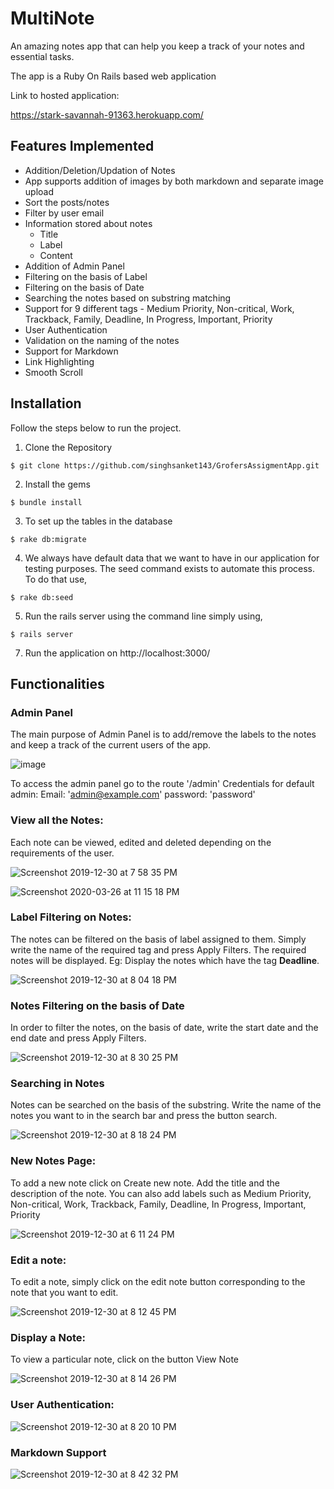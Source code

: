 # MultiNote
An amazing notes app that can help you keep a track of your notes and essential tasks.

The app is a Ruby On Rails based web application

Link to hosted application: 

https://stark-savannah-91363.herokuapp.com/

## Features Implemented

- Addition/Deletion/Updation of Notes
- App supports addition of images by both markdown and separate image upload
- Sort the posts/notes
- Filter by user email
- Information stored about notes
  - Title
  - Label
  - Content
- Addition of Admin Panel  
- Filtering on the basis of Label
- Filtering on the basis of Date
- Searching the notes based on substring matching
- Support for 9 different tags - Medium Priority, Non-critical, Work, Trackback, Family, Deadline, In Progress, Important,    Priority 
- User Authentication
- Validation on the naming of the notes
- Support for Markdown
- Link Highlighting
- Smooth Scroll

## Installation

Follow the steps below to run the project. 

1. Clone the Repository
```
$ git clone https://github.com/singhsanket143/GrofersAssigmentApp.git
```
2. Install the gems
```
$ bundle install
```
3. To set up the tables in the database
```
$ rake db:migrate
```
4. We always have default data that we want to have in our application for testing purposes. The seed command exists to automate this process. To do that use, 
```
$ rake db:seed
```
5. Run  the rails server using the command line simply using,
```
$ rails server
```

7. Run the application on http://localhost:3000/

## Functionalities

### Admin Panel
The main purpose of Admin Panel is to add/remove the labels to the notes and keep a track of the current users of the app.

![image](https://user-images.githubusercontent.com/29747452/71582248-476cee80-2b2f-11ea-9ba2-535366646281.png)

To access the admin panel go to the route '/admin'
Credentials for default admin:
Email: 'admin@example.com'
password: 'password'


### View all the Notes:
Each note can be viewed, edited and deleted depending on the requirements of the user. 

![Screenshot 2019-12-30 at 7 58 35 PM](https://user-images.githubusercontent.com/29747452/71586057-d1708380-2b3e-11ea-8001-efc77533867a.png)

![Screenshot 2020-03-26 at 11 15 18 PM](https://user-images.githubusercontent.com/29747452/77678889-d9ae5280-6fb7-11ea-8560-24352247f013.png)

### Label Filtering on Notes:
The notes can be filtered on the basis of label assigned to them. Simply write the name of the required tag and press Apply Filters. The required notes will be displayed.
Eg: Display the notes which have the tag **Deadline**.

![Screenshot 2019-12-30 at 8 04 18 PM](https://user-images.githubusercontent.com/29747452/71586555-a2f3a800-2b40-11ea-8821-c58db3edc36b.png)

### Notes Filtering on the basis of Date
In order to filter the notes, on the basis of date, write the start date and the end date and press Apply Filters. 

![Screenshot 2019-12-30 at 8 30 25 PM](https://user-images.githubusercontent.com/29747452/71587358-5cec1380-2b43-11ea-90c9-9a9b3952fcd3.png)
### Searching in Notes

Notes can be searched on the basis of the substring. Write the name of the notes you want to in the search bar and press the button search. 

![Screenshot 2019-12-30 at 8 18 24 PM](https://user-images.githubusercontent.com/29747452/71586880-a3d90980-2b41-11ea-98ed-f29337236c20.png)


### New Notes Page: 
To add a new note click on Create new note. Add the title and the description of the note. You can also add labels such as Medium Priority, Non-critical, Work, Trackback, Family, Deadline, In Progress, Important, Priority 

![Screenshot 2019-12-30 at 6 11 24 PM](https://user-images.githubusercontent.com/29747452/71582362-de39ab00-2b2f-11ea-963d-10b9a96ad3bb.png)

### Edit a note:

To edit a note, simply click on the edit note button corresponding to the note that you want to edit. 

![Screenshot 2019-12-30 at 8 12 45 PM](https://user-images.githubusercontent.com/29747452/71586589-c6b6ee00-2b40-11ea-9774-59bcc3b23a9e.png)


### Display a Note:
To view a particular note, click on the button View Note 

![Screenshot 2019-12-30 at 8 14 26 PM](https://user-images.githubusercontent.com/29747452/71586726-31682980-2b41-11ea-9915-49a31ee11280.png)

### User Authentication:

![Screenshot 2019-12-30 at 8 20 10 PM](https://user-images.githubusercontent.com/29747452/71586930-d420a800-2b41-11ea-91b3-34456d78860f.png)

### Markdown Support

![Screenshot 2019-12-30 at 8 42 32 PM](https://user-images.githubusercontent.com/29747452/71587760-f9fb7c00-2b44-11ea-9454-2ed5738ff543.png)
